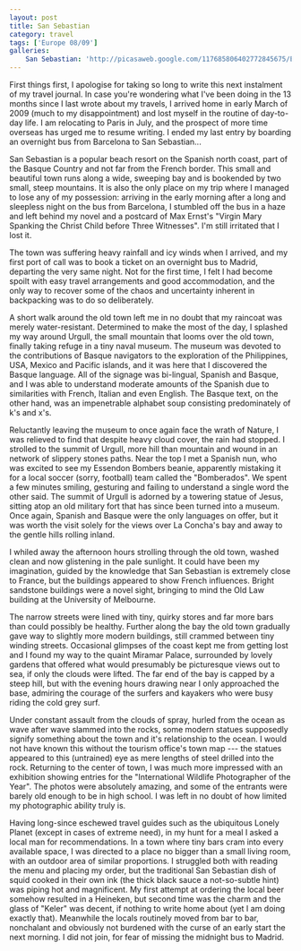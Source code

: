 ```yaml
---
layout: post
title: San Sebastian
category: travel
tags: ['Europe 08/09']
galleries:
    San Sebastian: 'http://picasaweb.google.com/117685806402772845675/Europe20082009SanSebastian?authkey=Gv1sRgCPahq7HQpMfNTg'
---
```


First things first, I apologise for taking so long to write this next
instalment of my travel journal.
In case you're wondering what I've been doing in the 13 months since I last
wrote about my travels, I arrived home in early March of 2009 (much to my
disappointment) and lost myself in the routine of day-to-day life.
I am relocating to Paris in July, and the prospect of more time overseas has
urged me to resume writing.
I ended my last entry by boarding an overnight bus from Barcelona to San
Sebastian...

San Sebastian is a popular beach resort on the Spanish north coast, part of
the Basque Country and not far from the French border.
This small and beautiful town runs along a wide, sweeping bay and is
bookended by two small, steep mountains.
It is also the only place on my trip where I managed to lose any of my
possession: arriving in the early morning after a long and sleepless night on
the bus from Barcelona, I stumbled off the bus in a haze and left behind my
novel and a postcard of Max Ernst's "Virgin Mary Spanking the Christ Child
before Three Witnesses".
I'm still irritated that I lost it.

The town was suffering heavy rainfall and icy winds when I arrived, and my
first port of call was to book a ticket on an overnight bus to Madrid,
departing the very same night.
Not for the first time, I felt I had become spoilt with easy travel
arrangements and good accommodation, and the only way to recover some of the
chaos and uncertainty inherent in backpacking was to do so deliberately.

A short walk around the old town left me in no doubt that my raincoat was
merely water-resistant.
Determined to make the most of the day, I splashed my way around Urgull, the
small mountain that looms over the old town, finally taking refuge in a tiny
naval museum.
The museum was devoted to the contributions of Basque navigators to the
exploration of the Philippines, USA, Mexico and Pacific islands, and it was
here that I discovered the Basque language.
All of the signage was bi-lingual, Spanish and Basque, and I was able to
understand moderate amounts of the Spanish due to similarities with French,
Italian and even English.
The Basque text, on the other hand, was an impenetrable alphabet soup
consisting predominately of k's and x's.

Reluctantly leaving the museum to once again face the wrath of Nature, I was
relieved to find that despite heavy cloud cover, the rain had stopped.
I strolled to the summit of Urgull, more hill than mountain and wound in an
network of slippery stones paths.
Near the top I met a Spanish nun, who was excited to see my Essendon Bombers
beanie, apparently mistaking it for a local soccer (sorry, football) team
called the "Bomberados".
We spent a few minutes smiling, gesturing and failing to understand a single
word the other said.
The summit of Urgull is adorned by a towering statue of Jesus, sitting atop an
old military fort that has since been turned into a museum.
Once again, Spanish and Basque were the only languages on offer, but it was
worth the visit solely for the views over La Concha's bay and away to the
gentle hills rolling inland.

I whiled away the afternoon hours strolling through the old town, washed clean
and now glistening in the pale sunlight.
It could have been my imagination, guided by the knowledge that San Sebastian
is extremely close to France, but the buildings appeared to show French
influences.
Bright sandstone buildings were a novel sight, bringing to mind the Old Law
building at the University of Melbourne.

The narrow streets were lined with tiny, quirky stores and far more bars than
could possibly be healthy.
Further along the bay the old town gradually gave way to slightly more modern
buildings, still crammed between tiny winding streets.
Occasional glimpses of the coast kept me from getting lost and I found my way
to the quaint Miramar Palace, surrounded by lovely gardens that offered what
would presumably be picturesque views out to sea, if only the clouds were
lifted.
The far end of the bay is capped by a steep hill, but with the evening hours
drawing near I only approached the base, admiring the courage of the surfers
and kayakers who were busy riding the cold grey surf.

Under constant assault from the clouds of spray, hurled from the ocean as wave
after wave slammed into the rocks, some modern statues supposedly signify
something about the town and it's relationship to the ocean.
I would not have known this without the tourism office's town map --- the
statues appeared to this (untrained) eye as mere lengths of steel drilled into
the rock.
Returning to the center of town, I was much more impressed with an exhibition
showing entries for the "International Wildlife Photographer of the Year".
The photos were absolutely amazing, and some of the entrants were barely old
enough to be in high school.
I was left in no doubt of how limited my photographic ability truly is.

Having long-since eschewed travel guides such as the ubiquitous Lonely Planet
(except in cases of extreme need), in my hunt for a meal I asked a local man
for recommendations.
In a town where tiny bars cram into every available space, I was directed to a
place no bigger than a small living room, with an outdoor area of similar
proportions.
I struggled both with reading the menu and placing my order, but the
traditional San Sebastian dish of squid cooked in their own ink (the thick
black sauce a not-so-subtle hint) was piping hot and magnificent.
My first attempt at ordering the local beer somehow resulted in a Heineken,
but second time was the charm and the glass of "Keler" was decent, if nothing
to write home about (yet I am doing exactly that).
Meanwhile the locals routinely moved from bar to bar, nonchalant and obviously
not burdened with the curse of an early start the next morning.
I did not join, for fear of missing the midnight bus to Madrid.
